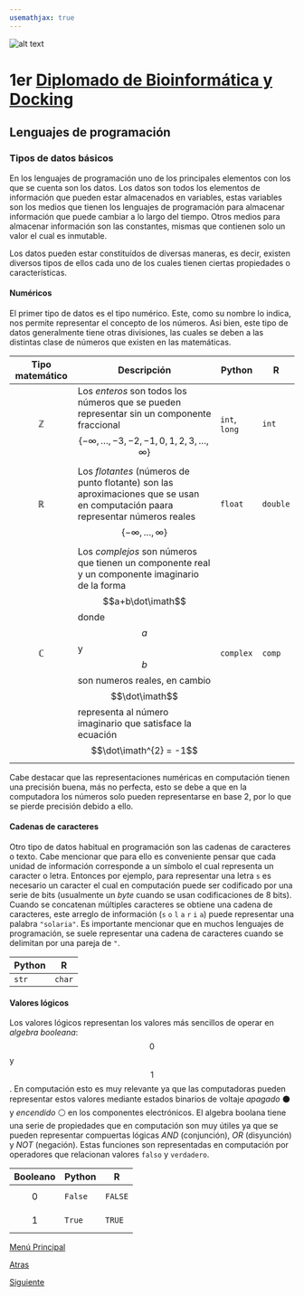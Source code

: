 ```yaml
---
usemathjax: true
---
```

![alt text](https://solariabiodata.com.mx/images/solaria_banner.png "Soluciones de Siguiente Generación")
# 1er [Diplomado de Bioinformática y Docking](./)

## Lenguajes de programación

### Tipos de datos básicos

En los lenguajes de programación uno de los principales elementos con los que se cuenta son los datos. Los datos son todos los elementos de información que pueden estar almacenados en variables, estas variables son los medios que tienen los lenguajes de programación para almacenar información que puede cambiar a lo largo del tiempo. Otros medios para almacenar información son las constantes, mismas que contienen solo un valor el cual es inmutable.

Los datos pueden estar constituídos de diversas maneras, es decir, existen diversos tipos de ellos cada uno de los cuales tienen ciertas propiedades o características.

#### Numéricos

El primer tipo de datos es el tipo numérico. Este, como su nombre lo indica, nos permite representar el concepto de los números. Asi bien, este tipo de datos generalmente tiene otras divisiones, las cuales se deben a las distintas clase de números que existen en las matemáticas.


| Tipo matemático | Descripción | Python | R |
|--|--|--|--|
| $$\mathbb{Z}$$ | Los _enteros_ son todos los números que se pueden representar sin un componente fraccional $$\{-\infty,\dots,-3,-2,-1,0,1,2,3,\dots,\infty\}$$ | `int`, `long` | `int` |  
| $$\mathbb{R}$$ | Los _flotantes_ (números de punto flotante) son las aproximaciones que se usan en computación paara representar números reales $$\{-\infty,\dots,\infty\}$$ | `float`  | `double` |  
| $$\mathbb{C}$$ | Los _complejos_ son números que tienen un componente real y un componente imaginario de la forma $$a+b\dot\imath$$ donde $$a$$ y $$b$$ son numeros reales, en cambio $$\dot\imath$$ representa al número imaginario que satisface la ecuación $$\dot\imath^{2} = -1$$ | `complex` | `comp` |  
  
Cabe destacar que las representaciones numéricas en computación tienen una precisión buena, más no perfecta, esto se debe a que en la computadora los números solo pueden representarse en base 2, por lo que se pierde precisión debido a ello.

#### Cadenas de caracteres

Otro tipo de datos habitual en programación son las cadenas de caracteres o texto. Cabe mencionar que para ello es conveniente pensar que cada unidad de información corresponde a un símbolo el cual representa un caracter o letra. Entonces por ejemplo, para representar una letra `s` es necesario un caracter el cual en computación puede ser codificado por una serie de bits (usualmente un _byte_ cuando se usan codificaciones de 8 bits). Cuando se concatenan múltiples caracteres se obtiene una cadena de caracteres, este arreglo de información (`s` `o` `l` `a` `r` `i` `a`) puede representar una palabra `"solaria"`. Es importante mencionar que en muchos lenguajes de programación, se suele representar una cadena de caracteres cuando se delimitan por una pareja de `"`.

| Python | R |
|--|--|
| `str` | `char` |

#### Valores lógicos

Los valores lógicos representan los valores más sencillos de operar en _algebra booleana_: $$0$$ y $$1$$. En computación esto es muy relevante ya que las computadoras pueden representar estos valores mediante estados binarios de voltaje _apagado_ ⚫ y _encendido_ ⚪ en los componentes electrónicos. El algebra boolana tiene una serie de propiedades que en computación son muy útiles ya que se pueden representar compuertas lógicas _AND_ (conjunción), _OR_ (disyunción) y _NOT_ (negación). Estas funciones son representadas en computación por operadores que relacionan valores `falso` y `verdadero`.

| Booleano | Python | R |
|--|--|--|
| $$0$$ | `False` | `FALSE` |
| $$1$$ | `True` | `TRUE` |


[Menú Principal](./)

[Atras](./introduccion)

[Siguiente](#)
